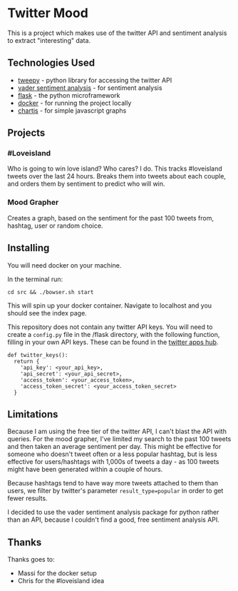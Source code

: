 # Twitter Mood

This is a project which makes use of the twitter API and sentiment analysis to extract "interesting" data.

## Technologies Used

- [tweepy](http://www.tweepy.org/) - python library for accessing the twitter API
- [vader sentiment analysis](https://github.com/cjhutto/vaderSentimentfl) - for sentiment analysis
- [flask](http://flask.pocoo.org/) - the python microframework
- [docker](https://www.docker.com/) - for running the project locally
- [chartjs](https://www.chartjs.org/) - for simple javascript graphs

## Projects

### #Loveisland

Who is going to win love island? Who cares? I do. This tracks #loveisland tweets over the last 24 hours. Breaks them into tweets about each couple, and orders them by sentiment to predict who will win.

### Mood Grapher

Creates a graph, based on the sentiment for the past 100 tweets from, hashtag, user or random choice.

## Installing

You will need docker on your machine. 

In the terminal run:

```
cd src && ./bowser.sh start
```

This will spin up your docker container. Navigate to localhost and you should see the index page.

This repository does not contain any twitter API keys. You will need to create a `config.py` file in the /flask directory, with the following function, filling in your own API keys. These can be found in the [twitter apps hub](https://apps.twitter.com/).

```
def twitter_keys():
  return {
    'api_key': <your_api_key>,
    'api_secret': <your_api_secret>,
    'access_token': <your_access_token>,
    'access_token_secret': <your_access_token_secret>
  }
```

## Limitations

Because I am using the free tier of the twitter API, I can't blast the API with queries. For the mood grapher, I've limited my search to the past 100 tweets and then taken an average sentiment per day. This might be effective for someone who doesn't tweet often or a less popular hashtag, but is less effective for users/hashtags with 1,000s of tweets a day - as 100 tweets might have been generated within a couple of hours.

Because hashtags tend to have way more tweets attached to them than users, we filter by twitter's parameter `result_type=popular` in order to get fewer results.

I decided to use the vader sentiment analysis package for python rather than an API, because I couldn't find a good, free sentiment analysis API.

## Thanks

Thanks goes to:
- Massi for the docker setup
- Chris for the #loveisland idea
